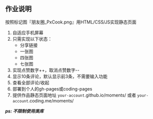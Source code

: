 ## 作业说明

按照标记图『朋友圈_PxCook.png』用HTML/CSS/JS实现静态页面

1. 自适应手机屏幕
2. 只需实现以下状态：
    * 分享链接
    * 一张图
    * 四张图
    * 七张图
3. 实现点赞数字++，取消点赞数字--
4. 显示10条评论，默认显示前3条，不需要输入功能
5. 查看全部评论/收起
6. 部署到个人的gh-pages或coding-pages
7. 提供作品静态页面地址 `your-account`.github.io/moments/ 或者 `your-account`.coding.me/moments/

***ps: 不限制使用类库***